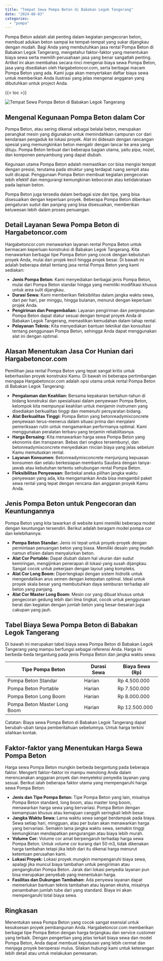 ```yaml
---
title: "Tempat Sewa Pompa Beton di Babakan Legok Tangerang"
date: "2024-08-03"
categories: 
  - "pompa"
---
```




Pompa Beton adalah alat penting dalam kegiatan pengecoran beton, membuat adukan beton sampai ke tempat-tempat yang sukar dijangkau dengan mudah. Bagi Anda yang membutuhkan jasa rental Pompa Beton di Babakan Legok Tangerang, mengetahui faktor-faktor yang menentukan biaya sewa serta memilih perusahaan jasa yang benar sangatlah penting. Artikel ini akan membahas secara rinci mengenai biaya sewa Pompa Beton, jasa yang disediakan oleh Hargabetoncor.com, serta berbagai macam Pompa Beton yang ada. Kami juga akan menyertakan daftar biaya sewa untuk memberikan Anda ilustrasi yang jelas mengenai anggaran yang dibutuhkan untuk project Anda.

{{< toc >}}

![Tempat Sewa Pompa Beton di Babakan Legok Tangerang](https://hargareadymixid.github.io/pompa/concrete-pump%20(6).png)

## Mengenal Kegunaan Pompa Beton dalam Cor

Pompa Beton, atau sering dikenal sebagai belalai beton, merupakan perangkat mesin yang digunakan untuk memindahkan campuran cor dari kendaraan pengaduk ke lokasi proyek. Alat ini didesain dengan rancangan spesial yang memungkinkan beton mengalir dengan lancar ke area yang dituju. Pompa Beton terbuat dari beberapa bagian utama, yaitu pipa, nozel, dan komponen penyambung yang dapat diubah.

Kegunaan utama Pompa Beton adalah memastikan cor bisa mengisi tempat dengan presisi, terutama pada struktur yang terdapat ruang sempit atau sulit dicapai. Penggunaan Pompa Beton membuat kegiatan pengecoran lebih efektif dan mengurangi kemungkinan kebocoran atau ketidakrataan pada lapisan beton.

Pompa Beton juga tersedia dalam berbagai size dan tipe, yang bisa disesuaikan dengan keperluan proyek. Beberapa Pompa Beton diberikan pengaturan sudut dan panjang yang bisa disesuaikan, memberikan keluwesan lebih dalam proses penuangan.

## Detail Layanan Sewa Pompa Beton di Hargabetoncor.com

Hargabetoncor.com menawarkan layanan rental Pompa Beton untuk bermacam keperluan konstruksi di Babakan Legok Tangerang. Kita menawarkan berbagai tipe Pompa Beton yang cocok dengan kebutuhan proyek Anda, mulai dari projek kecil hingga projek besar. Di bawah ini adalah beberapa detail tentang jasa rental Pompa Beton yang kami sediakan:

- **Jenis Pompa Beton:** Kami menyediakan berbagai jenis Pompa Beton, mulai dari Pompa Beton standar hingga yang memiliki modifikasi khusus untuk area sulit dijangkau.
- **Durasi Sewa:** Kami memberikan fleksibilitas dalam jangka waktu sewa, dari per hari, per minggu, hingga bulanan, menurut dengan keperluan projek Anda.
- **Pengiriman dan Pengembalian:** Layanan pengiriman dan penjemputan Pompa Beton dapat diatur sesuai dengan tempat proyek Anda di Babakan Legok Tangerang, memastikan kemudahan dalam tahap rental.
- **Pelayanan Teknis:** Kita menyediakan bantuan teknikal dan konsultasi tentang penggunaan Pompa Beton, sehingga Anda dapat menggunakan alat ini dengan optimal.

## Alasan Menentukan Jasa Cor Hunian dari Hargabetoncor.com

Pemilihan jasa rental Pompa Beton yang tepat sangat kritis untuk keberhasilan proyek konstruksi Kamu. Di bawah ini beberapa pertimbangan mengapa Hargabetoncor.com adalah opsi utama untuk rental Pompa Beton di Babakan Legok Tangerang:

- **Pengalaman dan Keahlian:** Bersama kepakaran bertahun-tahun di bidang konstruksi dan spesialisasi dalam penyewaan Pompa Beton, kelompok kita mempunyai keahlian untuk menjamin instrumen yang disediakan berkualitas tinggi dan memenuhi persyaratan bidang.
- **Alat Berkualitas Tinggi:** Pompa Beton yang betonreadymixconcrete penyewaan terus-menerus dalam situasi prima dan menjalani pemeriksaan rutin untuk mengamankan performanya optimal. Kami menggunakan peralatan terbaru yang terjamin reliabilitasnya.
- **Harga Bersaing:** Kita menawarkan harga sewa Pompa Beton yang ekonomis dan transparan. Bebas dari ongkos tersembunyi, dan betonreadymixconcrete menyediakan rincian biaya yang jelas sebelum Kamu memutuskan rental.
- **Layanan Konsumen:** Betonreadymixconcrete menjunjung kepuasan konsumen dan selalu berkesiapan membantu Saudara dengan tanya-jawab atau kebutuhan tertentu sehubungan rental Pompa Beton.
- **Fleksibilitas Penyewaan:** Berbekal aneka pilihan jangka waktu penyewaan yang ada, kita mengamankan Anda bisa mengambil paket sewa rental yang tepat dengan rencana dan anggaran proyek Kamu Anda.

## Jenis Pompa Beton untuk Pengecoran dan Keuntungannya

Pompa Beton yang kita tawarkan di website kami memiliki beberapa model dengan keuntungan tersendiri. Berikut adalah beragam model pompa cor dan kelebihannya:

- **Pompa Beton Standar:** Jenis ini tepat untuk proyek-proyek dengan permintaan penuangan beton yang biasa. Memiliki desain yang mudah namun efisien dalam menyalurkan beton.
- **Alat Cor Portable:** Dapat diubah dalam hal ukuran dan sudut kemiringan, mengijinkan penerapan di lokasi yang susah dijangkau. Sangat cocok untuk pekerjaan dengan layout yang kompleks.
- **Alat Cor Long Boom:** Diperlengkapi dengan sistem hidrolik untuk mengendalikan arus semen dengan ketepatan optimal. Ideal untuk proyek skala besar yang membutuhkan daya semburan terhadap alir beton yang panjang.
- **Alat Cor Master Long Boom:** Mesin cor yang dibuat khusus untuk pengecoran gedung lebih dari lima tingkat, cocok untuk penggunaan berat dan kegiatan dengan jumlah beton yang besar-besaran juga cakupan yang jauh.

## Tabel Biaya Sewa Pompa Beton di Babakan Legok Tangerang

Di bawah ini merupakan tabel biaya sewa Pompa Beton di Babakan Legok Tangerang yang mampu berfungsi sebagai referensi Anda. Harga ini berbeda-beda tergantung pada jenis Pompa Beton dan jangka waktu sewa:

| Tipe Pompa Beton | Durasi Sewa | Biaya Sewa (Rp) |
| --- | --- | --- |
| Pompa Beton Standar | Harian | Rp 4.500.000 |
| Pompa Beton Portable | Harian | Rp 7.500.000 |
| Pompa Beton Long Boom | Harian | Rp 8.000.000 |
| Pompa Beton Master Long Boom | Harian | Rp 12.500.000 |

Catatan: Biaya sewa Pompa Beton di Babakan Legok Tangerang dapat berubah-ubah tanpa pemberitahuan sebelumnya. Untuk harga terkini silahkan kontak.

## Faktor-faktor yang Menentukan Harga Sewa Pompa Beton

Harga sewa Pompa Beton mungkin berbeda bergantung pada beberapa faktor. Mengerti faktor-faktor ini mampu menolong Anda dalam merencanakan anggaran proyek dan menyeleksi penyedia layanan yang sesuai. Berikut ialah beberapa faktor utama yang mempengaruhi harga sewa Pompa Beton:

- **Jenis dan Tipe Pompa Beton:** Tipe Pompa Beton yang lain, misalnya Pompa Beton standard, long boom, atau master long boom, menawarkan harga sewa yang bervariasi. Pompa Beton dengan kemampuan khusus atau kemajuan canggih seringkali lebih besar.
- **Jangka Waktu Sewa:** Lama waktu sewa sangat berdampak pada biaya. Sewa setiap hari, mingguan, atau per bulan akan menawarkan harga yang bervariasi. Semakin lama jangka waktu sewa, semakin tinggi kemungkinan mendapatkan pengurangan atau biaya lebih murah.
- **Volume Cor:** Volume cor amat berpengaruh terhadap harga sewa Pompa Beton. Untuk volume cor kurang dari 50 m3, tidak dikenakan harga tambahan tetapi jika lebih dari itu dikenai harga menurut ketentuan perusahan kami.
- **Lokasi Proyek:** Lokasi proyek mungkin mempengaruhi biaya sewa, apalagi jika muncul biaya tambahan untuk pengiriman atau pengangkutan Pompa Beton. Jarak dari lokasi penyedia layanan pun bisa merupakan penyebab yang menentukan harga.
- **Fasilitas dan Dukungan Tambahan:** Ada penyewa layanan dapat memerlukan bantuan teknis tambahan atau layanan ekstra, misalnya penambahan jumlah tube dari yang standard. Biaya ini akan mempengaruhi total biaya sewa.

## Ringkasan

Menentukan sewa Pompa Beton yang cocok sangat esensial untuk kesuksesan proyek pembangunan Anda. Hargabetoncor.com memberikan berbagai tipe Pompa Beton dengan harga terjangkau dan service customer yang terbaik. Dengan pengertian yang jelas terkait biaya sewa dan model Pompa Beton, Anda dapat membuat keputusan yang lebih cermat dan menjaga proyek beroperasi mulus. Silakan hubungi kami untuk keterangan lebih detail atau untuk melakukan pemesanan.
